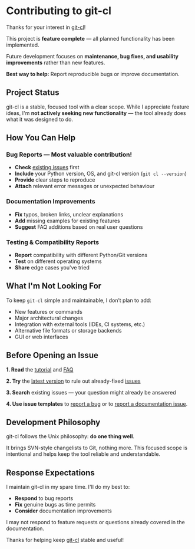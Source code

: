 # Contributing to git-cl

Thanks for your interest in [git-cl](https://github.com/BHFock/git-cl)! 

This project is **feature complete** — all planned functionality has been implemented.

Future development focuses on **maintenance, bug fixes, and usability improvements** rather than new features.

**Best way to help:** Report reproducible bugs or improve documentation.

## Project Status

git-cl is a stable, focused tool with a clear scope. While I appreciate feature ideas, I'm **not actively seeking new functionality** — the tool already does what it was designed to do.

## How You Can Help

### Bug Reports — Most valuable contribution!

- **Check** [existing issues](https://github.com/BHFock/git-cl/issues) first
- **Include** your Python version, OS, and git-cl version (`git cl --version`)
- **Provide** clear steps to reproduce
- **Attach** relevant error messages or unexpected behaviour

### Documentation Improvements

- **Fix** typos, broken links, unclear explanations
- **Add** missing examples for existing features
- **Suggest** FAQ additions based on real user questions

### Testing & Compatibility Reports

- **Report** compatibility with different Python/Git versions
- **Test** on different operating systems
- **Share** edge cases you've tried

## What I'm Not Looking For

To keep `git-cl` simple and maintainable, I don’t plan to add:

- New features or commands
- Major architectural changes
- Integration with external tools (IDEs, CI systems, etc.)
- Alternative file formats or storage backends
- GUI or web interfaces

## Before Opening an Issue

**1. Read** the [tutorial](docs/tutorial.md) and [FAQ](docs/tutorial.md#5-faq--common-pitfalls)

**2. Try** the [latest version](https://raw.githubusercontent.com/BHFock/git-cl/main/git-cl) to rule out already-fixed [issues](https://github.com/BHFock/git-cl/issues)

**3. Search** existing issues — your question might already be answered

**4. Use issue templates** to [report a bug](https://github.com/BHFock/git-cl/issues/new?template=bug_report.md) or to [report a documentation issue](https://github.com/BHFock/git-cl/issues/new?template=documentation-issue.md).

## Development Philosophy

git-cl follows the Unix philosophy: **do one thing well**. 

It brings SVN-style changelists to Git, nothing more. This focused scope is intentional and helps keep the tool reliable and understandable.

## Response Expectations

I maintain git-cl in my spare time. I'll do my best to:

- **Respond** to bug reports
- **Fix** genuine bugs as time permits
- **Consider** documentation improvements

I may not respond to feature requests or questions already covered in the documentation.

Thanks for helping keep [git-cl](https://github.com/BHFock/git-cl) stable and useful!
